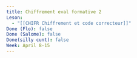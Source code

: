 ```yaml
---
title: Chiffrement eval formative 2
Leson:
  - "[[CHIFR Chiffrement et code correcteur]]"
Done (Flo): false
Done (Salome): false
Done(silly cunt): false
Week: April 8-15
---
```

